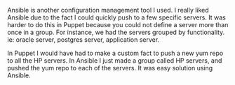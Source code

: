 Ansible is another configuration management tool I used. I really liked Ansible due to the fact I could quickly push to a few specific servers. It was harder to do this in Puppet because you could not define a server more than once in a group. For instance, we had the servers grouped by functionality. ie: oracle server, postgres server, application server.


In Puppet I would have had to make a custom fact to push a new yum repo to all the HP servers. In Ansible I just made a group called HP servers, and pushed the yum repo to each of the servers. It was easy solution using Ansible.
